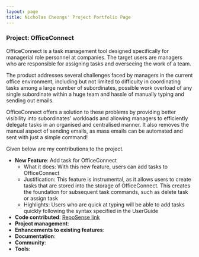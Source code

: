 ```yaml
---
layout: page
title: Nicholas Cheongs' Project Portfolio Page
---
```


### Project: OfficeConnect

OfficeConnect is a task management tool designed specifically for managerial role personnel at companies. The target
users are managers who are responsible for assigning tasks and overseeing the work of a team.

The product addresses several challenges faced by managers in the current office environment, including but not limited
to difficulty in coordinating tasks among a large number of subordinates, possible work overload of any single
subordinate within a huge team and hassle of manually typing and sending out emails.

OfficeConnect offers a solution to these problems by providing better visibility into subordinates' workloads and
allowing managers to efficiently delegate tasks in an organised and centralised manner. It also removes the manual
aspect of sending emails, as mass emails can be automated and sent with just a simple command!

Given below are my contributions to the project.

- **New Feature**: Add task for OfficeConnect
    * What it does: With this new feature, users can add tasks to OfficeConnect
    * Justification: This feature is instrumental, as it allows users to create tasks that are stored into the storage of OfficeConnect. This creates the foundation for subsequent task commands, such as delete task or assign task
    * Highlights: Users who are quick at typing will be able to add tasks quickly following the syntax specified in the UserGuide
- **Code contributed**: [RepoSense link](https://nus-cs2103-ay2223s2.github.io/tp-dashboard/?search=nicklelodeon&sort=groupTitle&sortWithin=title&timeframe=commit&mergegroup=&groupSelect=groupByRepos&breakdown=true&checkedFileTypes=docs~functional-code~test-code~other&since=2023-02-17)
- **Project management**:
- **Enhancements to existing features**:
- **Documentation**:
- **Community**:
- **Tools**:
